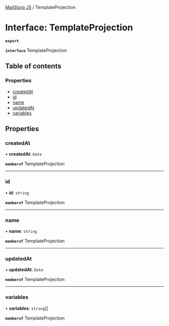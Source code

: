 [MailSlurp JS](../README.md) / TemplateProjection

# Interface: TemplateProjection

**`export`**

**`interface`** TemplateProjection

## Table of contents

### Properties

- [createdAt](TemplateProjection.md#createdat)
- [id](TemplateProjection.md#id)
- [name](TemplateProjection.md#name)
- [updatedAt](TemplateProjection.md#updatedat)
- [variables](TemplateProjection.md#variables)

## Properties

### createdAt

• **createdAt**: `Date`

**`memberof`** TemplateProjection

___

### id

• **id**: `string`

**`memberof`** TemplateProjection

___

### name

• **name**: `string`

**`memberof`** TemplateProjection

___

### updatedAt

• **updatedAt**: `Date`

**`memberof`** TemplateProjection

___

### variables

• **variables**: `string`[]

**`memberof`** TemplateProjection
